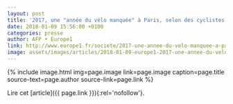```yaml
---
layout: post
title: '2017, une "année du vélo manquée" à Paris, selon des cyclistes'
date: 2018-01-09 15:56:00 +0100
categories: presse
author: AFP • Europe1
link: http://www.europe1.fr/societe/2017-une-annee-du-velo-manquee-a-paris-selon-des-cyclistes-3541586
image: assets/images/articles/2018-01-09-europe1-2017-une-annee-du-velo-manquee-selon-des-cyclistes.jpg
---
```


{% include image.html
            img=page.image
            link=page.image
            caption=page.title
            source-text=page.author
            source-link=page.link
%}

Lire cet [article]({{ page.link }}){:rel='nofollow'}.

